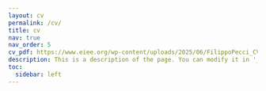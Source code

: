 ```yaml
---
layout: cv
permalink: /cv/
title: cv
nav: true
nav_order: 5
cv_pdf: https://www.eiee.org/wp-content/uploads/2025/06/FilippoPecci_CV_Jan25.pdf # you can also use external links here
description: This is a description of the page. You can modify it in '_pages/cv.md'. You can also change or remove the top pdf download button.
toc:
  sidebar: left
---
```

